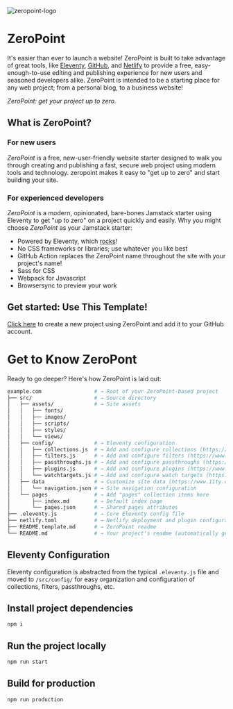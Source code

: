 ![zeropoint-logo](https://user-images.githubusercontent.com/2457670/136286979-a5e2d90b-518e-4ce5-a50c-6696add0f302.png)

# ZeroPoint
It's easier than ever to launch a website! ZeroPoint is built to take advantage of great tools, like [Eleventy](https://www.11ty.dev), [GitHub](https://github.com), and [Netlify](https://netlify.com) to provide a free, easy-enough-to-use editing and publishing experience for new users and seasoned developers alike. ZeroPoint is intended to be a starting place for any web project; from a personal blog, to a business website!

_ZeroPoint: get your project up to zero._

## What is ZeroPoint?
### For new users
_ZeroPoint_ is a free, new-user-friendly website starter designed to walk you through creating and publishing a fast, secure web project using modern tools and technology. zeropoint makes it easy to "get up to zero" and start building your site.

### For experienced developers
_ZeroPoint_ is a modern, opinionated, bare-bones Jamstack starter using Eleventy to get "up to zero" on a project quickly and easily.
Why you might choose _ZeroPoint_ as your Jamstack starter:
* Powered by Eleventy, which [rocks](https://11ty.rocks)!
* No CSS frameworks or libraries; use whatever you like best
* GitHub Action replaces the ZeroPoint name throughout the site with your project's name!
* Sass for CSS
* Webpack for Javascript
* Browsersync to preview your work

 ## Get started: Use This Template!
[Click here](https://github.com/MWDelaney/ZeroPoint/generate) to create a new project using ZeroPoint and add it to your GitHub account. 

# Get to Know ZeroPont
Ready to go deeper? Here's how ZeroPoint is laid out:

```sh
example.com                 # → Root of your ZeroPoint-based project
├── src/                    # → Source directory
│   ├── assets/             # → Site assets
│   │   ├── fonts/
│   │   ├── images/
│   │   ├── scripts/
│   │   ├── styles/
│   │   └── views/
│   ├── config/             # → Eleventy configuration
│   │   ├── collections.js  # → Add and configure collections (https://www.11ty.dev/docs/collections/)
│   │   ├── filters.js      # → Add and configure filters (https://www.11ty.dev/docs/filters/)
│   │   ├── passthroughs.js # → Add and configure passthroughs (https://www.11ty.dev/docs/copy/)
│   │   ├── plugins.js      # → Add and configure plugins (https://www.11ty.dev/docs/plugins/)
│   │   └── watchtargets.js # → Add and configure watch targets (https://www.11ty.dev/docs/watch-serve/)
│   ├── data                # → Customize site data (https://www.11ty.dev/docs/data/)
│   │   └── navigation.json # → Site navigation configuration
│   └── pages               # → Add "pages" collection items here
│       ├── index.md        # → Default index page
│       └── pages.json      # → Shared pages attributes
├── .eleventy.js            # → Core Eleventy config file
├── netlify.toml            # → Netlify deployment and plugin configuration (optional)
├── README.template.md      # → ZeroPoint readme
└── README.md               # → Your project's readme (automatically generated when this template is used)
```

## Eleventy Configuration
Eleventy configuration is abstracted from the typical `.eleventy.js` file and moved to `/src/config/` for easy organization and configuration of collections, filters, passthroughs, etc.
## Install project dependencies
```bash
npm i
```

## Run the project locally
```bash
npm run start
```

## Build for production
```bash
npm run production
```
